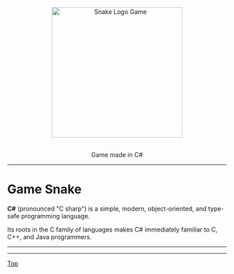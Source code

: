 <div align="center">
	<img src="assets/snakelogo.png" width="300" height="300" alt="Snake Logo Game">
	<br>
	<br>
	<p>
		Game made in C#
	</p>
</div>







---

# Game Snake

**C#** (pronounced "C sharp") is a simple, modern, object-oriented, and type-safe programming language.

Its roots in the C family of languages makes C# immediately familiar to C, C++, and Java programmers.

---


---

[Top](#Game-Snake)
